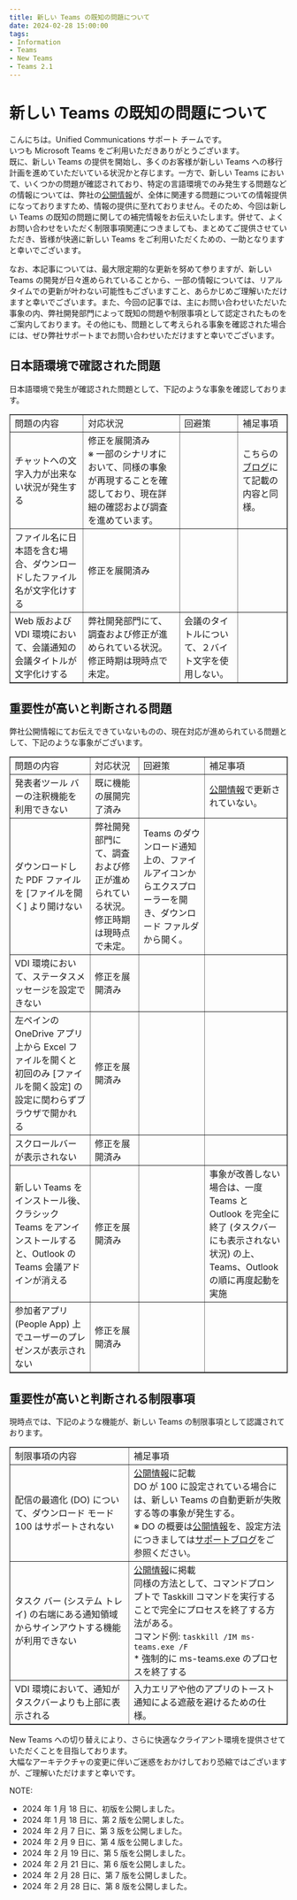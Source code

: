 ```yaml
---
title: 新しい Teams の既知の問題について
date: 2024-02-28 15:00:00
tags:
- Information
- Teams
- New Teams
- Teams 2.1
---
```

# 新しい Teams の既知の問題について
こんにちは。Unified Communications サポート チームです。  
いつも Microsoft Teams をご利用いただきありがとうございます。  
既に、新しい Teams の提供を開始し、多くのお客様が新しい Teams への移行計画を進めていただいている状況かと存じます。一方で、新しい Teams において、いくつかの問題が確認されており、特定の言語環境でのみ発生する問題などの情報については、弊社の[公開情報](https://learn.microsoft.com/ja-jp/microsoftteams/new-teams-known-issues)が、全体に関連する問題についての情報提供になっておりますため、情報の提供に至れておりません。そのため、今回は新しい Teams の既知の問題に関しての補完情報をお伝えいたします。併せて、よくお問い合わせをいただく制限事項関連につきましても、まとめてご提供させていただき、皆様が快適に新しい Teams をご利用いただくための、一助となりますと幸いでございます。     

なお、本記事については、最大限定期的な更新を努めて参りますが、新しい Teams の開発が日々進められていることから、一部の情報については、リアルタイムでの更新が叶わない可能性もございますこと、あらかじめご理解いただけますと幸いでございます。また、今回の記事では、主にお問い合わせいただいた事象の内、弊社開発部門によって既知の問題や制限事項として認定されたものをご案内しております。その他にも、問題として考えられる事象を確認された場合には、ぜひ弊社サポートまでお問い合わせいただけますと幸いでございます。  

## 日本語環境で確認された問題
日本語環境で発生が確認された問題として、下記のような事象を確認しております。
<table width="250" border="1">
    <tr>
        <td>問題の内容</td>
        <td>対応状況</td>
        <td>回避策</td>
        <td>補足事項</td>   
    </tr>
    <tr>
        <td>チャットへの文字入力が出来ない状況が発生する</td>
        <td>修正を展開済み<br>※ 一部のシナリオにおいて、同様の事象が再現することを確認しており、現在詳細の確認および調査を進めています。</td>
        <td></td>
        <td>こちらの<a href="https://jpucsupport.github.io/blog/teams/Teams%20-%20%E3%83%81%E3%83%A3%E3%83%83%E3%83%88%E3%81%B8%E3%81%AE%E6%96%87%E5%AD%97%E5%85%A5%E5%8A%9B%E3%81%8C%E5%87%BA%E6%9D%A5%E3%81%AA%E3%81%84%E7%8A%B6%E6%B3%81%E3%81%8C%E7%99%BA%E7%94%9F%E3%81%99%E3%82%8B/" title="Title">ブログ</a>にて記載の内容と同様。</td>
    </tr>
    <tr>
        <td>ファイル名に日本語を含む場合、ダウンロードしたファイル名が文字化けする</td>
        <td>修正を展開済み</td>
        <td></td>
        <td></td>
    </tr>
    <tr>
        <td>Web 版および VDI 環境において、会議通知の会議タイトルが文字化けする</td>
        <td>弊社開発部門にて、調査および修正が進められている状況。修正時期は現時点で未定。</td>
        <td>会議のタイトルについて、２バイト文字を使用しない。</td>
        <td></td>
    </tr>
</table>

## 重要性が高いと判断される問題
弊社公開情報にてお伝えできていないものの、現在対応が進められている問題として、下記のような事象がございます。
<table width="200" border="1">
    <tr>
        <td>問題の内容</td>
        <td>対応状況</td>
        <td>回避策</td>
        <td>補足事項</td>   
    </tr>
    <tr>
        <td>発表者ツール バーの注釈機能を利用できない</td>
        <td>既に機能の展開完了済み</td>
        <td></td>
        <td><a href="https://learn.microsoft.com/ja-jp/microsoftteams/new-teams-known-issues" title="Title">公開情報</a>で更新されていない。</td>
    </tr>
    <tr>
        <td>ダウンロードした PDF ファイルを [ファイルを開く] より開けない</td>
        <td>弊社開発部門にて、調査および修正が進められている状況。修正時期は現時点で未定。</td>
        <td>Teams のダウンロード通知上の、ファイルアイコンからエクスプローラーを開き、ダウンロード ファルダから開く。</td>
        <td></td>
    </tr>
    <tr>
        <td>VDI 環境において、ステータスメッセージを設定できない</td>
        <td>修正を展開済み</td>
        <td></td>
        <td></td>
    </tr>
    <tr>
        <td>左ペインの OneDrive アプリ上から Excel ファイルを開くと初回のみ [ファイルを開く設定] の設定に関わらずブラウザで開かれる</td>
        <td>修正を展開済み</td>
        <td></td>
        <td></td>
    </tr>
    <tr>
        <td>スクロールバーが表示されない</td>
        <td>修正を展開済み</td>
        <td></td>
        <td></td>
    </tr>
    <tr>
        <td>新しい Teams をインストール後、クラシック Teams をアンインストールすると、Outlook の Teams 会議アドインが消える</td>
        <td>修正を展開済み</td>
        <td></td>
        <td>事象が改善しない場合は、一度 Teams と Outlook を完全に終了 (タスクバーにも表示されない状況) の上、Teams、Outlook の順に再度起動を実施</td>
    </tr>
    <tr>
        <td>参加者アプリ (People App) 上でユーザーのプレゼンスが表示されない</td>
        <td>修正を展開済み</td>
        <td></td>
        <td></td>
    </tr>
</table>

## 重要性が高いと判断される制限事項
現時点では、下記のような機能が、新しい Teams の制限事項として認識されております。
<table width="300" border="1">
    <tr>
        <td>制限事項の内容</td>
        <td>補足事項</td>   
    </tr>
    <tr>
        <td>配信の最適化 (DO) について、ダウンロード モード 100 はサポートされない</td>
        <td><a href="https://learn.microsoft.com/ja-jp/microsoftteams/new-teams-deploy-using-policies?tabs=teams-admin-center#prerequisite" title="Title">公開情報</a>に記載<br>DO が 100 に設定されている場合には、新しい Teams の自動更新が失敗する等の事象が発生する。<br>※ DO の概要は<a href="https://learn.microsoft.com/ja-jp/windows/deployment/do/waas-delivery-optimization" title="Title">公開情報</a>を、設定方法につきましては<a href="https://jpwinsup.github.io/blog/2022/02/28/WindowsUpdate/DO/AboutDO_2/" title="Title">サポートブログ</a>をご参照ください。</td>
    </tr>
    <tr>
        <td>タスク バー (システム トレイ) の右端にある通知領域からサインアウトする機能が利用できない</td>
        <td><a href="https://learn.microsoft.com/ja-jp/microsoftteams/new-teams-whats-changing" title="Title">公開情報</a>に掲載<br>同様の方法として、コマンドプロンプトで Taskkill コマンドを実行することで完全にプロセスを終了する方法がある。<br>コマンド例: <code>taskkill /IM ms-teams.exe /F</code><br>* 強制的に ms-teams.exe のプロセスを終了する </td>
    </tr>
    <tr>
        <td>VDI 環境において、通知がタスクバーよりも上部に表示される</td>
        <td>入力エリアや他のアプリのトースト通知による遮蔽を避けるための仕様。</td>
    </tr>
</table>

New Teams への切り替えにより、さらに快適なクライアント環境を提供させていただくことを目指しております。  
大幅なアーキテクチャの変更に伴いご迷惑をおかけしており恐縮ではございますが、ご理解いただけますと幸いです。

NOTE:  
- 2024 年 1 月 18 日に、初版を公開しました。
- 2024 年 1 月 18 日に、第 2 版を公開しました。
- 2024 年 2 月 7 日に、第 3 版を公開しました。
- 2024 年 2 月 9 日に、第 4 版を公開しました。
- 2024 年 2 月 19 日に、第 5 版を公開しました。
- 2024 年 2 月 21 日に、第 6 版を公開しました。
- 2024 年 2 月 28 日に、第 7 版を公開しました。
- 2024 年 2 月 28 日に、第 8 版を公開しました。